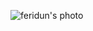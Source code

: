 ![feridun's photo](https://raw.githubusercontent.com/feridunAKYOL/class-7/master/student-bios/112459.jpg)


